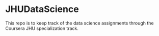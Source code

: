 JHUDataScience
==============

This repo is to keep track of the data science assignments through the Coursera JHU specialization track.
